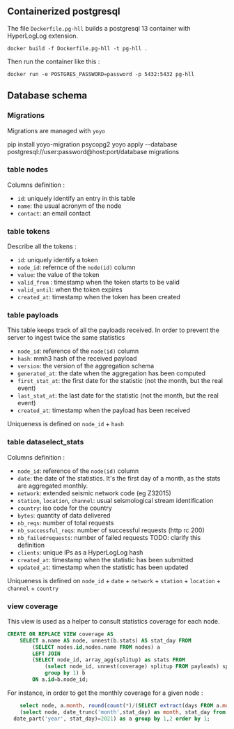 ## Containerized postgresql

The file `Dockerfile.pg-hll` builds a postgresql 13 container with HyperLogLog extension.

    docker build -f Dockerfile.pg-hll -t pg-hll .
    
Then run the container like this :

    docker run -e POSTGRES_PASSWORD=password -p 5432:5432 pg-hll 

## Database schema 

### Migrations

Migrations are managed with `yoyo`

  pip install yoyo-migration psycopg2
  yoyo apply --database postgresql://user:password@host:port/database migrations

### table nodes

Columns definition :

  - `id`: uniquely identify an entry in this table
  - `name`: the usual acronym of the node
  - `contact`: an email contact
  
### table tokens

Describe all the tokens :

  - `id`: uniquely identify a token
  - `node_id`: refernce of the `node(id)` column
  - `value`: the value of the token
  - `valid_from` : timestamp when the token starts to be valid
  - `valid_until`: when the token expires
  - `created_at`: timestamp when the token has been created

### table payloads

This table keeps track of all the payloads received. In order to prevent the server to ingest twice the same statistics
  
  - `node_id`: reference of the `node(id)` column
  - `hash`: mmh3 hash of the received payload
  - `version`: the version of the aggregation schema
  - `generated_at`: the date when the aggregation has been computed
  - `first_stat_at`: the first date for the statistic (not the month, but the real event)
  - `last_stat_at`: the last date for the statistic (not the month, but the real event)
  - `created_at`: timestamp when the payload has been received

Uniqueness is defined on `node_id` + `hash`

### table dataselect_stats

Columns definition :

  - `node_id`: reference of the `node(id)` column
  - `date`: the date of the statistics. It's the first day of a month, as the stats are aggregated monthly.
  - `network`: extended seismic network code (eg Z32015)
  - `station`, `location`, `channel`: usual seismological stream identification 
  - `country`: iso code for the country
  - `bytes`: quantity of data delivered
  - `nb_reqs`: number of total requests
  - `nb_successful_reqs`: number of successful requests (http rc 200)
  - `nb_failedrequests`: number of failed requests TODO: clarify this definition
  - `clients`: unique IPs as a HyperLogLog hash
  - `created_at`: timestamp when the statistic has been submitted
  - `updated_at`: timestamp when the statistic has been updated
  
Uniqueness is defined on `node_id` + `date` + `network` + `station` + `location` + `channel` + `country`

### view coverage

This view is used as a helper to consult statistics coverage for each node. 

``` sql
CREATE OR REPLACE VIEW coverage AS 
    SELECT a.name AS node, unnest(b.stats) AS stat_day FROM
        (SELECT nodes.id,nodes.name FROM nodes) a 
        LEFT JOIN 
        (SELECT node_id, array_agg(splitup) as stats FROM 
            (select node_id, unnest(coverage) splitup FROM payloads) splitup 
            group by 1) b 
        ON a.id=b.node_id;
```

For instance, in order to get the monthly coverage for a given node :

``` sql
    select node, a.month, round(count(*)/(SELECT extract(days FROM a.month + interval '1 month - 1 day'))*100) as percent from
    (select node, date_trunc('month',stat_day) as month, stat_day from coverage where node='RESIF' and
  date_part('year', stat_day)=2021) as a group by 1,2 order by 1;

```
